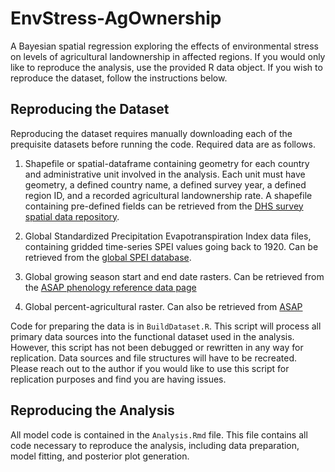 # EnvStress-AgOwnership

A Bayesian spatial regression exploring the effects of environmental stress on levels of agricultural landownership in affected regions. If you would only like to reproduce the analysis, use the provided R data object. If you wish to reproduce the dataset, follow the instructions below.

## Reproducing the Dataset

Reproducing the dataset requires manually downloading each of the prequisite datasets before running the code. Required data are as follows.

1. Shapefile or spatial-dataframe containing geometry for each country and administrative unit involved in the analysis. Each unit must have geometry, a defined country name, a defined survey year, a defined region ID, and a recorded agricultural landownership rate. A shapefile containing pre-defined fields can be retrieved from the [DHS survey spatial data repository](https://spatialdata.dhsprogram.com/home/).

2. Global Standardized Precipitation Evapotranspiration Index data files, containing gridded time-series SPEI values going back to 1920. Can be retrieved from the [global SPEI database](https://spei.csic.es/database.html).

3. Global growing season start and end date rasters. Can be retrieved from the [ASAP phenology reference data page](https://mars.jrc.ec.europa.eu/asap/download.php)

4. Global percent-agricultural raster. Can also be retrieved from [ASAP](https://mars.jrc.ec.europa.eu/asap/download.php)

Code for preparing the data is in `BuildDataset.R`. This script will process all primary data sources into the functional dataset used in the analysis. However, this script has not been debugged or rewritten in any way for replication. Data sources and file structures will have to be recreated. Please reach out to the author if you would like to use this script for replication purposes and find you are having issues.

## Reproducing the Analysis

All model code is contained in the `Analysis.Rmd` file. This file contains all code necessary to reproduce the analysis, including data preparation, model fitting, and posterior plot generation.